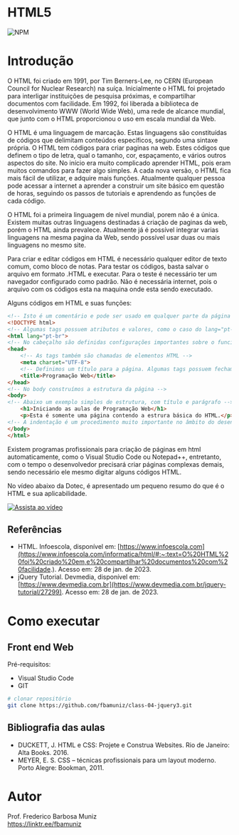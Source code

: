 # HTML5
![NPM](https://img.shields.io/npm/l/react)
# Introdução

O HTML foi criado em 1991, por Tim Berners-Lee, no CERN (European Council for Nuclear Research) na suíça. Inicialmente o HTML foi projetado para interligar instituições de pesquisa próximas, e compartilhar documentos com facilidade. Em 1992, foi liberada a biblioteca de desenvolvimento WWW (World Wide Web), uma rede de alcance mundial, que junto com o HTML proporcionou o uso em escala mundial da Web.

O HTML é uma linguagem de marcação. Estas linguagens são constituídas de códigos que delimitam conteúdos específicos, segundo uma sintaxe própria. O HTML tem códigos para criar paginas na web. Estes códigos que definem o tipo de letra, qual o tamanho, cor, espaçamento, e vários outros aspectos do site. No início era muito complicado aprender HTML, pois eram muitos comandos para fazer algo simples. A cada nova versão, o HTML fica mais fácil de utilizar, e adquire mais funções. Atualmente qualquer pessoa pode acessar a internet a aprender a construir um site básico em questão de horas, seguindo os passos de tutoriais e aprendendo as funções de cada código.

O HTML foi a primeira linguagem de nível mundial, porem não é a única. Existem muitas outras linguagens destinadas á criação de paginas da web, porém o HTML ainda prevalece. Atualmente já é possível integrar varias linguagens na mesma pagina da Web, sendo possível usar duas ou mais linguagens no mesmo site.

Para criar e editar códigos em HTML é necessário qualquer editor de texto comum, como bloco de notas. Para testar os códigos, basta salvar o arquivo em formato .HTML e executar. Para o teste é necessário ter um navegador configurado como padrão. Não é necessária internet, pois o arquivo com os códigos esta na maquina onde esta sendo executado.

Alguns códigos em HTML e suas funções:

```html
<!-- Isto é um comentário e pode ser usado em qualquer parte da página -->
<!DOCTYPE html>
<!-- Algumas tags possuem atributos e valores, como o caso do lang="pt-br" -->
<html lang="pt-br">
<!-- No cabeçalho são definidas configurações importantes sobre o funcionamento da página -->    
<head>
    <!-- As tags também são chamadas de elementos HTML -->
    <meta charset="UTF-8">
    <!-- Definimos um título para a página. Algumas tags possuem fechamento, como o caso de </title> -->
    <title>Programação Web</title>
</head>
<!-- No body construímos a estrutura da página -->
<body>
<!-- Abaixo um exemplo simples de estrutura, com título e parágrafo -->    
    <h1>Iniciando as aulas de Programação Web</h1>
    <p>Esta é somente uma página contendo a estrura básica do HTML.</p>
<!-- A indentação é um procedimento muito importante no âmbito do desenvolvimento de sistemas -->    
</body>
</html>
```

Existem programas profissionais para criação de páginas em html automaticamente, como o Visual Studio Code ou Notepad++, entretanto, com o tempo o desenvolvedor precisará criar páginas complexas demais, sendo necessário ele mesmo digitar alguns códigos HTML.

No vídeo abaixo da Dotec, é apresentado um pequeno resumo do que é o HTML e sua aplicabilidade. 

[![Assista ao vídeo](https://img.youtube.com/vi/Tld2CrT5c2s/maxresdefault.jpg)](https://www.youtube.com/watch?v=Tld2CrT5c2s)

## Referências

- HTML. Infoescola, disponível em: [https://www.infoescola.com](https://www.infoescola.com/informatica/html/#:~:text=O%20HTML%20foi%20criado%20em,e%20compartilhar%20documentos%20com%20facilidade.). Acesso em: 28 de jan. de 2023.
- jQuery Tutorial. Devmedia, disponível em: [https://www.devmedia.com.br](https://www.devmedia.com.br/jquery-tutorial/27299). Acesso em: 28 de jan. de 2023.

# Como executar

## Front end Web
Pré-requisitos: 
- Visual Studio Code
- GIT

```bash
# clonar repositório
git clone https://github.com/fbamuniz/class-04-jquery3.git

```

## Bibliografia das aulas

- DUCKETT, J. HTML e CSS: Projete e Construa Websites. Rio de Janeiro: Alta Books. 2016.
- MEYER, E. S. CSS – técnicas profissionais para um layout moderno. Porto Alegre: Bookman, 2011.


# Autor

Prof. Frederico Barbosa Muniz<br>
https://linktr.ee/fbamuniz
